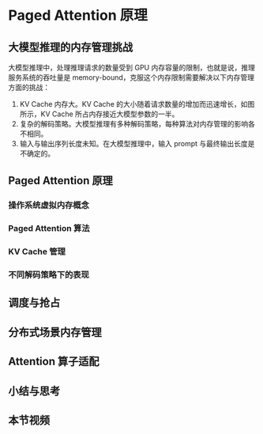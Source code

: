 # Paged Attention 原理

## 大模型推理的内存管理挑战

大模型推理中，处理推理请求的数量受到 GPU 内存容量的限制，也就是说，推理服务系统的吞吐量是 memory-bound，克服这个内存限制需要解决以下内存管理方面的挑战：
1. KV Cache 内存大。KV Cache 的大小随着请求数量的增加而迅速增长，如图所示，KV Cache 所占内存接近大模型参数的一半。
2. 复杂的解码策略。大模型推理有多种解码策略，每种算法对内存管理的影响各不相同。
3. 输入与输出序列长度未知。在大模型推理中，输入 prompt 与最终输出长度是不确定的。


## Paged Attention 原理

### 操作系统虚拟内存概念

### Paged Attention 算法

### KV Cache 管理

### 不同解码策略下的表现


## 调度与抢占

## 分布式场景内存管理

## Attention 算子适配

## 小结与思考

## 本节视频